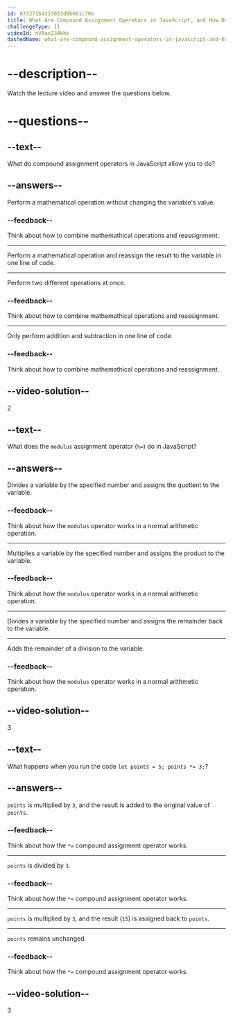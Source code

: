 ```yaml
---
id: 673271b4213033d9b661c70e
title: What Are Compound Assignment Operators in JavaScript, and How Do They Work?
challengeType: 11
videoId: nVAaxZ34khk
dashedName: what-are-compound-assignment-operators-in-javascript-and-how-do-they-work
---
```


# --description--

Watch the lecture video and answer the questions below.

# --questions--

## --text--

What do compound assignment operators in JavaScript allow you to do?

## --answers--

Perform a mathematical operation without changing the variable's value.

### --feedback--

Think about how to combine mathemathical operations and reassignment.

---

Perform a mathematical operation and reassign the result to the variable in one line of code.

---

Perform two different operations at once.

### --feedback--

Think about how to combine mathemathical operations and reassignment.

---

Only perform addition and subtraction in one line of code.

### --feedback--

Think about how to combine mathemathical operations and reassignment.

## --video-solution--

2

## --text--

What does the `modulus` assignment operator (`%=`) do in JavaScript?

## --answers--

Divides a variable by the specified number and assigns the quotient to the variable.

### --feedback--

Think about how the `modulus` operator works in a normal arithmetic operation.

---

Multiplies a variable by the specified number and assigns the product to the variable.

### --feedback--

Think about how the `modulus` operator works in a normal arithmetic operation.

---

Divides a variable by the specified number and assigns the remainder back to the variable.

---

Adds the remainder of a division to the variable.

### --feedback--

Think about how the `modulus` operator works in a normal arithmetic operation.

## --video-solution--

3

## --text--

What happens when you run the code `let points = 5; points *= 3;`?

## --answers--

`points` is multiplied by `3`, and the result is added to the original value of `points`.

### --feedback--

Think about how the `*=` compound assignment operator works.

---

`points` is divided by `3`.

### --feedback--

Think about how the `*=` compound assignment operator works.

---

`points` is multiplied by `3`, and the result (`15`) is assigned back to `points`.

---

`points` remains unchanged.

### --feedback--

Think about how the `*=` compound assignment operator works.

## --video-solution--

3
